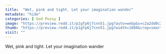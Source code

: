 ```yaml
---
title:  "Wet, pink and tight. Let your imagination wander"
metadate: "hide"
categories: [ God Pussy ]
image: "https://preview.redd.it/p1gfp6j7cnn51.jpg?auto=webp&s=c2a2dd0c3524ddcbf4e3dc142c97caf3f22f3969"
thumb: "https://preview.redd.it/p1gfp6j7cnn51.jpg?width=1080&crop=smart&auto=webp&s=c0b6cafc1ef663f07d676e360545981177823cbc"
visit: ""
---
```

Wet, pink and tight. Let your imagination wander
